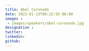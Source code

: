 ```yaml
---
title: Abel Coronado
date: 2023-01-13T00:22:55-06:00
images : 
 - images/speakers/abel-coronado.jpg
designation : 
twitter: 
linkedin: 
github: 
---
```



